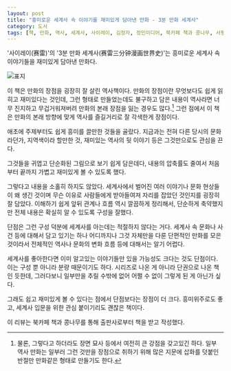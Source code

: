 ```yaml
---
layout: post
title: "흥미로운 세계사 속 이야기를 재미있게 담아낸 만화 - 3분 만화 세계사"
category: 도서
tags: [책, 만화, 역사, 세계사, 사이레이, 김정자, 정민미디어, 북카페 책과 콩나무, 서평]
---
```


'사이레이(赛雷)'의
'3분 만화 세계사(赛雷三分钟漫画世界史)'는
흥미로운 세계사 속 이야기들을 재미있게 담아낸 만화다.

![표지](https://images2.imgbox.com/60/36/vNigZsHp_o.jpg)

이 책은 만화의 장점을 굉장히 잘 살린 역사책이다.
만화의 장점이란 무엇보다도 쉽게 읽히고 재미있다는 것인데,
그런 형태로 만들었는데도 불구하고 담은 내용이 역사라면
너무 진지하고 무겁거워져버려 만화의 본래 장점을 잃는 경우도 많다.[^1]
그런 점에서 이 책은 만화의 본래 방향에 맞게 역사를 즐길거리로 잘 각색한게 장점이다.

[^1]: 물론, 그렇다고 하더라도 장면 묘사 등에서 여전히 큰 강점을 갖고있긴 하다. 일부 역사 만화는 일부러 그런 것만을 장점으로 취하기 위해 많은 지문에 삽화를 덧붙인 반절만 만화같은 형태로 만들기도 한다.

애초에 주제부터도 쉽게 흥미를 끌만한 것들을 골랐다.
지금과는 전혀 다른 당시의 문화라던가,
지역색이라 할만한 것,
재미있는 역사의 뒷 이야기 등은 그것만으로도 관심을 끈다.

그것들을 귀엽고 단순화된 그림으로 보기 쉽게 담은데다,
내용의 압축률도 줄여서 처음부터 끝까지 가볍고 재미있게 볼 수 있도록 했다.

그렇다고 내용을 소홀히 하지도 않았다.
세계사에서 벌어진 여러 이야기나 문화 현상들이 왜 생긴 것이며
무슨 이유로 사람들에게 받아들여져 자리를 잡았던 것인지를 굉장히 잘 담았다.
이해하기 쉽게 앞뒤 관계나 흐름 역시 깔끔하게 정리해서,
단순하게 축약했지만 전체 내용은 확실히 알 수 있도록 구성을 잘했다.

단점은 그런 구성 덕분에 세계사를 아는데는 적절하지 않다는 거다.
세계사 속 문화나 사건 등에 대해서 담고 있기는 하나
어디까지나 그것 자체만을 다룬 단편적인 만화를 모은 것이라서
전체적인 역사나 문화의 변화 흐름 등에 대해서는 알기 어렵다.

세계사를 좋아한다면 이미 알고있는 이야기들만 있을 가능성도 크다는 것도 단점이다.
이는 구성 뿐 아니라 분량 때문이기도 하다.
시리즈로 나온 게 아니라 단권으로 나온 책인 듯한데,
그러다보니 일부만을 추릴 수밖에 없어 어쩔 수 없이 그렇게 된 게 아닌가 싶다.

그래도 쉽고 재미있게 볼 수 있다는 점에서 단점보다는 장점이 더 크다.
흥미위주로도 좋고,
세계사 입문을 위한 관심 붙이기리도 괜찮은 책이다.



<div class="im im-info">
이 리뷰는 북카페 책과 콩나무를 통해 출판사로부터 책을 받고 작성했다.
</div>
